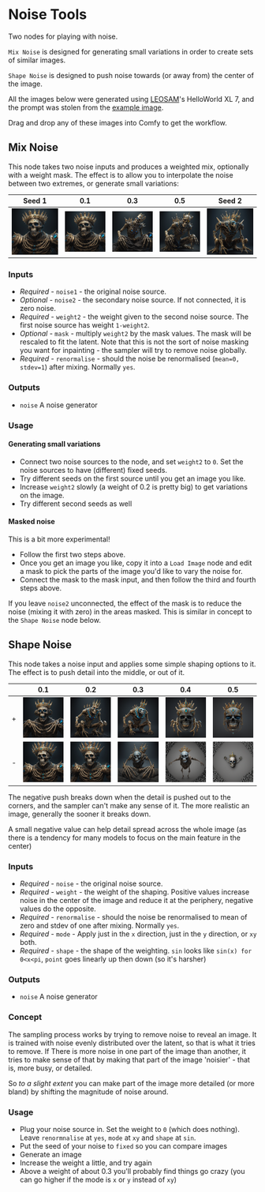 # Noise Tools

Two nodes for playing with noise.

`Mix Noise` is designed for generating small variations in order to create sets of similar images.

`Shape Noise` is designed to push noise towards (or away from) the center of the image.

All the images below were generated using [LEOSAM](https://civitai.com/user/LEOSAM)'s HelloWorld XL 7, and
the prompt was stolen from the [example image](https://civitai.com/images/15652252).

Drag and drop any of these images into Comfy to get the workflow.

## Mix Noise

This node takes two noise inputs and produces a weighted mix, optionally with a weight mask. The effect is to allow you to interpolate the noise between two extremes, or generate small variations:

|Seed 1|0.1|0.3|0.5|Seed 2|
|-|-|-|-|-|
|![1](media/weight0.00.png)|![1](media/weight0.10.png)|![1](media/weight0.30.png)|![1](media/weight0.50.png)|![1](media/weight1.00.png)


### Inputs 

- *Required* - `noise1` - the original noise source.
- *Optional* - `noise2` - the secondary noise source. If not connected, it is zero noise.
- *Required* - `weight2` - the weight given to the second noise source. The first noise source has weight `1-weight2`.
- *Optional* - `mask` - multiply `weight2` by the mask values. The mask will be rescaled to fit the latent. Note that this is not the sort of noise masking you want for inpainting - the sampler will try to remove noise globally. 
- *Required* - `renormalise` - should the noise be renormalised (`mean=0, stdev=1`) after mixing. Normally `yes`.

### Outputs

- `noise` A noise generator

### Usage

#### Generating small variations

- Connect two noise sources to the node, and set `weight2` to `0`. Set the noise sources to have (different) fixed seeds.
- Try different seeds on the first source until you get an image you like.
- Increase `weight2` slowly (a weight of 0.2 is pretty big) to get variations on the image.
- Try different second seeds as well

#### Masked noise

This is a bit more experimental!

- Follow the first two steps above. 
- Once you get an image you like, copy it into a `Load Image` node and edit a mask to pick the parts of the image you'd like to vary the noise for.
- Connect the mask to the mask input, and then follow the third and fourth steps above.

If you leave `noise2` unconnected, the effect of the mask is to reduce the noise (mixing it with zero) in the areas masked. This is similar in concept to the `Shape Noise` node below.


## Shape Noise

This node takes a noise input and applies some simple shaping options to it. The effect is to push detail into the middle, or out of it.

||0.1|0.2|0.3|0.4|0.5|
|-|-|-|-|-|-|
|+|![1](media/shape0.10.png)|![1](media/shape0.20.png)|![1](media/shape0.30.png)|![1](media/shape0.40.png)|![1](media/shape0.50.png)|
|-|![1](media/negshape0.10.png)|![1](media/negshape0.20.png)|![1](media/negshape0.30.png)|![1](media/negshape0.40.png)|![1](media/negshape0.50.png)|

The negative push breaks down when the detail is pushed out to the corners, and the sampler can't make any sense of it. The more realistic an image, generally the sooner it breaks down.

A small negative value can help detail spread across the whole image (as there is a tendency for many models to focus on the main feature in the center)

### Inputs

- *Required* - `noise` - the original noise source.
- *Required* - `weight` - the weight of the shaping. Positive values increase noise in the center of the image and reduce it at the periphery, negative values do the opposite.
- *Required* - `renormalise` - should the noise be renormalised to mean of zero and stdev of one after mixing. Normally `yes`.
- *Required* - `mode` - Apply just in the `x` direction, just in the `y` direction, or `xy` both.
- *Required* - `shape` - the shape of the weighting. `sin` looks like `sin(x) for 0<x<pi`, `point` goes linearly up then down (so it's harsher)

### Outputs

- `noise` A noise generator

### Concept

The sampling process works by trying to remove noise to reveal an image. It is trained with noise evenly distributed over the latent, so that is
what it tries to remove. If There is more noise in one part of the image than another, it tries to make sense of that by making that part of the image 'noisier' - that is, more busy, or detailed.

So *to a slight extent* you can make part of the image more detailed (or more bland) by shifting the magnitude of noise around.

### Usage

- Plug your noise source in. Set the weight to `0` (which does nothing). Leave `renormnalise` at `yes`, `mode` at `xy` and `shape` at `sin`.
- Put the seed of your noise to `fixed` so you can compare images
- Generate an image
- Increase the weight a little, and try again
- Above a weight of about 0.3 you'll probably find things go crazy (you can go higher if the mode is `x` or `y` instead of `xy`)
